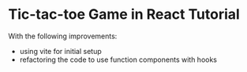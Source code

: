 # Tic-tac-toe Game in React Tutorial

With the following improvements:

- using vite for initial setup
- refactoring the code to use function components with hooks
